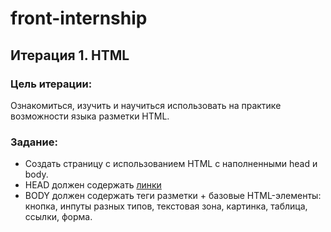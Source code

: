 # front-internship

## Итерация 1. HTML

### Цель итерации:

Ознакомиться, изучить и научиться использовать на практике возможности языка разметки HTML.

### Задание:

- Создать страницу с использованием HTML c наполненными head и body.
- HEAD должен содержать [линки](https://www.w3schools.com/html/html_head.asp)
- BODY должен содержать теги разметки + базовые HTML-элементы:
  кнопка, инпуты разных типов, текстовая зона, картинка, таблица, ссылки, форма.
